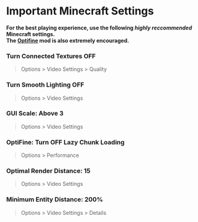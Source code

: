 # Important Minecraft Settings
**For the best playing experience, use the following *highly reccommended* Minecraft settings.** <br>
**The [Optifine](https://optifine.net/downloads) mod is also extremely encouraged.**

### Turn Connected Textures OFF
> Options > Video Settings > Quality
### Turn Smooth Lighting OFF
> Options > Video Settings
### GUI Scale: Above 3
> Options > Video Settings
### OptiFine: Turn OFF Lazy Chunk Loading
> Options > Performance
### Optimal Render Distance: 15
> Options > Video Settings
### Minimum Entity Distance: 200%
> Options > Video Settings > Details
